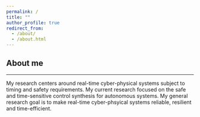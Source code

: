 ```yaml
---
permalink: /
title: ""
author_profile: true
redirect_from: 
  - /about/
  - /about.html
---
```

## About me
------ 
My research centers around real-time cyber-physical systems subject to timing and safety requirements. My current research focused on the safe and time-sensitive control synthesis for autonomous systems. My general research goal is to make real-time cyber-phsyical systems reliable, resilient and time-efficient.



<!-- Hey, cool website template! How did you build it?
------
I barely did anything. I used a github template called Academic Pages that can be found [here](https://academicpages.github.io/markdown/). There is also a [wiki](https://github.com/academicpages/academicpages.github.io/wiki), a [discussion board on GitHub](https://github.com/academicpages/academicpages.github.io/discussions), and [guides for the Minimal Mistakes theme](https://mmistakes.github.io/minimal-mistakes/docs/configuration/) that this theme was based on. -->
